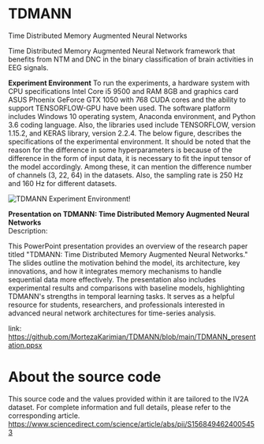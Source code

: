 # TDMANN
Time Distributed Memory Augmented Neural Networks 


Time Distributed Memory Augmented Neural Network framework that benefits from NTM and DNC in the binary classification of brain activities in EEG signals. 



**Experiment Environment**
To run the experiments, a hardware system with CPU specifications Intel Core i5 9500 and RAM 8GB and graphics card ASUS Phoenix GeForce GTX 1050 with 768 CUDA cores and the ability to support TENSORFLOW-GPU have been used. The software platform includes Windows 10 operating system, Anaconda environment, and Python 3.6 coding language. Also, the libraries used include TENSORFLOW, version 1.15.2, and KERAS library, version 2.2.4. The below figure, describes the specifications of the experimental environment. It should be noted that the reason for the difference in some hyperparameters is because of the difference in the form of input data, it is necessary to fit the input tensor of the model accordingly. Among these, it can mention the difference number of channels (3, 22, 64) in the datasets. Also, the sampling rate is 250 Hz and 160 Hz for different datasets.    


![TDMANN Experiment Environment!](https://github.com/karimian5188/TDMANN/blob/main/Environment.jpg "TDMANN Experiment Environment")





**Presentation on TDMANN: Time Distributed Memory Augmented Neural Networks**  
Description:  

This PowerPoint presentation provides an overview of the research paper titled "TDMANN: Time Distributed Memory Augmented Neural Networks." The slides outline the motivation behind the model, its architecture, key innovations, and how it integrates memory mechanisms to handle sequential data more effectively. The presentation also includes experimental results and comparisons with baseline models, highlighting TDMANN's strengths in temporal learning tasks. It serves as a helpful resource for students, researchers, and professionals interested in advanced neural network architectures for time-series analysis.  


link: https://github.com/MortezaKarimian/TDMANN/blob/main/TDMANN_presentation.ppsx


# About the source code  
This source code and the values provided within it are tailored to the IV2A dataset.
For complete information and full details, please refer to the corresponding article.  
https://www.sciencedirect.com/science/article/abs/pii/S1568494624005453




